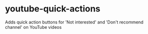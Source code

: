 # youtube-quick-actions
Adds quick action buttons for 'Not interested' and 'Don't recommend channel' on YouTube videos

